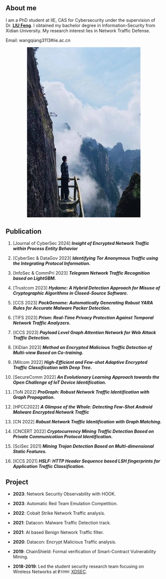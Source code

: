 ## About me

I am a PhD student at IIE, CAS for Cybersecurity under the supervision of Dr. [**LIU Feng**](https://fengliu.net.cn). I obtained my bachelor degree in Information-Security from Xidian University. My research interest lies in Network Traffic Defense.

Email: wangqiang3113#iie.ac.cn

<p style="text-align: center;"><img src="WQ" width="366"></p>


## Publication

1. [Journal of CyberSec 2024] ***Insight of Encrypted Network Traffic within Process Entity Behavior***

1. [CyberSec & DataGov 2023] ***Identifying Tor Anonymous Traffic using the Integrating Protocol Information.***

1. [InfoSec & CommPri 2023] ***Telegram Network Traffic Recognition based on LightGBM.***

1. [Trustcom 2023] ***Hydamc: A Hybrid Detection Approach for Misuse of Cryptographic Algorithms in Closed-Source Software.***

1. [CCS 2023] ***PackGenome: Automatically Generating Robust YARA Rules for Accurate Malware Packer Detection.***

1. [TIFS 2023] ***Prism: Real-Time Privacy Protection Against Temporal Network Traffic Analyzers.***

1. [ICCS 2023] ***Payload Level Graph Attention Network for Web Attack Traffic Detection.***

1. [XiDian 2023] ***Method on Encrypted Malicious Traffic Detection of Multi-view Based on Co-training.***

1. [Milcom 2022] ***High-Efficient and Few-shot Adaptive Encrypted Traffic Classification with Deep Tree.***

1. [SecureComm 2022] ***An Evolutionary Learning Approach towards the Open Challenge of IoT Device Identification.***

1. [ToN 2022] ***ProGraph: Robust Network Traffic Identification with Graph Propagation.***

1. [HPCC2022] ***A Glimpse of the Whole: Detecting Few-Shot Android Malware Encrypted Network Traffic***

1. [CN 2022] ***Robust Network Traffic Identification with Graph Matching.***

1. [CNCERT 2022] ***Cryptocurrency Mining Traffic Detection Based on Private Communication Protocol Identification.***

1. [SciSec 2021] ***Mining Trojan Detection Based on Multi-dimensional Static Features.***

1. [ICCS 2021] ***HSLF: HTTP Header Sequence based LSH fingerprints for Application Traffic Classification.***


## Project

* **2023**: Network Security Observability with HOOK. 

* **2023**: Automatic Red Team Emulation Competition.

* **2022**: Cobalt Strike Network Traffic analysis.
    
* **2021**: Datacon: Malware Traffic Detection track.
  
* **2021**: AI based Benign Network Traffic filter.
        
* **2020**: Datacon: Encrypt Malicious Traffic analysis.
  
* **2019**: ChainShield: Formal verification of Smart-Contract Vulnerability Mining.

* **2018-2019**: Led the student security research team focusing on Wireless Networks at <img src="xdsec" height="12" /> [XDSEC](https://xdsec.org/).


<!-- 
<script charset="UTF-8" id="LA_COLLECT" src="//sdk.51.la/js-sdk-pro.min.js"></script>
<script>LA.init({id:"KP8tb6rXLVA4faqj",ck:"KP8tb6rXLVA4faqj",autoTrack:true})</script>
-->

